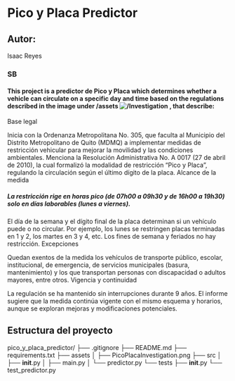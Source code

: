 # Pico y Placa Predictor

## Autor: 
Isaac Reyes

### SB 

#### This project is a **predictor de Pico y Placa** which determines whether a vehicle can circulate on a specific day and time based on the regulations described in the image under /assets ![/Investigation](PicoPlacaInvestigation.png) , that describe:

Base legal

Inicia con la Ordenanza Metropolitana No. 305, que faculta al Municipio del Distrito Metropolitano de Quito (MDMQ) a implementar medidas de restricción vehicular para mejorar la movilidad y las condiciones ambientales.
Menciona la Resolución Administrativa No. A 0017 (27 de abril de 2010), la cual formalizó la modalidad de restricción “Pico y Placa”, regulando la circulación según el último dígito de la placa.
Alcance de la medida

##### La restricción rige en horas pico (de 07h00 a 09h30 y de 16h00 a 19h30) solo en días laborables (lunes a viernes).
El día de la semana y el dígito final de la placa determinan si un vehículo puede o no circular. Por ejemplo, los lunes se restringen placas terminadas en 1 y 2, los martes en 3 y 4, etc.
Los fines de semana y feriados no hay restricción.
Excepciones

Quedan exentos de la medida los vehículos de transporte público, escolar, institucional, de emergencia, de servicios municipales (basura, mantenimiento) y los que transportan personas con discapacidad o adultos mayores, entre otros.
Vigencia y continuidad

La regulación se ha mantenido sin interrupciones durante 9 años.
El informe sugiere que la medida continúa vigente con el mismo esquema y horarios, aunque se exploran mejoras y modificaciones potenciales.

## Estructura del proyecto
pico_y_placa_predictor/
├── .gitignore
├── README.md
├── requirements.txt
├── assets
│   ├── PicoPlacaInvestigation.png
├── src
│   ├── __init__.py
│   ├── main.py
│   └── predictor.py
└── tests
    ├── __init__.py
    └── test_predictor.py

